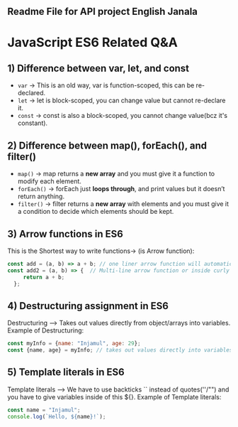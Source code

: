 ## Readme File for API project English Janala

# JavaScript ES6 Related Q&A

## 1) Difference between var, let, and const
- `var` → This is an old way, var is function-scoped, this can be re-declared.
- `let` → let is block-scoped, you can change value but cannot re-declare it.
- `const` → const is also a block-scoped, you cannot change value(bcz it's constant).

## 2) Difference between map(), forEach(), and filter()
- `map()` → map returns a **new array** and you must give it a function to modify each element.
- `forEach()` → forEach just **loops through**, and print values but it doesn’t return anything.
- `filter()` → filter returns a **new array** with elements and you must give it a condition to decide which elements should be kept.

## 3) Arrow functions in ES6
This is the Shortest way to write functions-> (is Arrow function):
```js
const add = (a, b) => a + b; // one liner arrow function will automatically / implicit return
const add2 = (a, b) => {  // Multi-line arrow function or inside curly braces you have to return it explicitly
     return a + b;
  };
```

## 4) Destructuring assignment in ES6
Destructuring --> Takes out values directly from object/arrays into variables.
Example of Destructuring:
```js
const myInfo = {name: "Injamul", age: 29};
const {name, age} = myInfo; // takes out values directly into variables
```

## 5) Template literals in ES6
Template literals --> We have to use backticks `` instead of quotes(''/"") and you have to give variables inside of this ${}.
Example of Template literals:
```js
const name = "Injamul";
console.log(`Hello, ${name}!`);
```
